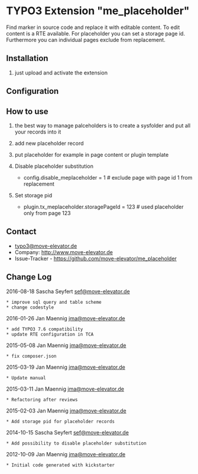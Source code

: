 # TYPO3 Extension "me_placeholder"

Find marker in source code and replace it with editable content. To edit content is a RTE available. For placeholder you can set a storage page id. Furthermore you can individual pages exclude from replacement.

## Installation

1. just upload and activate the extension

## Configuration

## How to use

1. the best way to manage palceholders is to create a sysfolder and put all your records into it
2. add new placeholder record
3. put placeholder for example in page content or plugin template

1. Disable placeholder substitution
	* config.disable_meplaceholder = 1 # exclude page with page id 1 from replacement

2. Set storage pid
	* plugin.tx_meplaceholder.storagePageId = 123 # used placeholder only from page 123

## Contact

* typo3@move-elevator.de
* Company: http://www.move-elevator.de
* Issue-Tracker - https://github.com/move-elevator/me_placeholder

## Change Log
2016-08-18 Sascha Seyfert <sef@move-elevator.de>

	* improve sql query and table scheme
	* change codestyle


2016-01-26 Jan Maennig <jma@move-elevator.de>

	* add TYPO3 7.6 compatibility
	* update RTE configuration in TCA

2015-05-08 Jan Maennig <jma@move-elevator.de>

	* fix composer.json

2015-03-19 Jan Maennig <jma@move-elevator.de>

	* Update manual

2015-03-11 Jan Maennig <jma@move-elevator.de>

	* Refactoring after reviews

2015-02-03 Jan Maennig <jma@move-elevator.de>

	* Add storage pid for placeholder records

2014-10-15 Sascha Seyfert <sef@move-elevator.de>

	* Add possibility to disable placeholder substitution

2012-10-09  Jan Maennig  <jma@move-elevator.de>

	* Initial code generated with kickstarter
